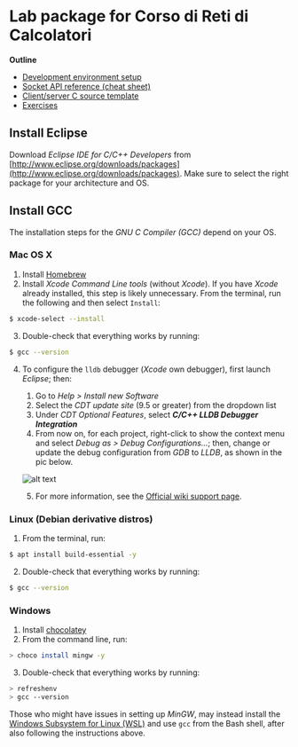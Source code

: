# Lab package for Corso di Reti di Calcolatori

**Outline**
- [Development environment setup](#install-eclipse)
- [Socket API reference (cheat sheet)](socket_API_reference.pdf)
- [Client/server C source template](template.c)
- [Exercises](exercises/)

## Install Eclipse
Download _Eclipse IDE for C/C++ Developers_ from [http://www.eclipse.org/downloads/packages](http://www.eclipse.org/downloads/packages). Make sure to select the right package for your architecture and OS.

## Install GCC
The installation steps for the _GNU C Compiler (GCC)_ depend on your OS.

### Mac OS X
1. Install [Homebrew](https://brew.sh)
2. Install _Xcode Command Line tools_ (without _Xcode_). If you have _Xcode_ already installed, this step is likely unnecessary.
From the terminal, run the following and then select `Install`:
```bash
$ xcode-select --install
```
3. Double-check that everything works by running:
```bash
$ gcc --version
```
4. To configure the `lldb` debugger (_Xcode_ own debugger), first launch _Eclipse_; then:
    1. Go to _Help > Install new Software_
    2. Select the _CDT update site_ (9.5 or greater) from the dropdown list
    3. Under _CDT Optional Features_, select **_C/C++ LLDB Debugger Integration_**
    4. From now on, for each project, right-click to show the context menu and select _Debug as > Debug Configurations..._; then, change or update the debug configuration from _GDB_ to _LLDB_, as shown in the pic below.
    
    ![alt text](https://wiki.eclipse.org/images/b/ba/Lldb-set-delagate.png)
    
    5. For more information, see the [Official wiki support page](https://wiki.eclipse.org/CDT/User/FAQ#How_do_I_get_the_LLDB_debugger.3F).
 

### Linux (Debian derivative distros)
1. From the terminal, run:
```bash
$ apt install build-essential -y
```
2. Double-check that everything works by running:
```bash
$ gcc --version
```

### Windows
1. Install [chocolatey](https://chocolatey.org/install)
2. From the command line, run:
```bash
> choco install mingw -y
```
3. Double-check that everything works by running:
```bash
> refreshenv
> gcc --version
```

Those who might have issues in setting up _MinGW_, may instead install
the [Windows Subsystem for Linux (WSL)](https://docs.microsoft.com/en-us/windows/wsl/install-win10) and use `gcc` from the Bash shell, after also following the instructions above.
